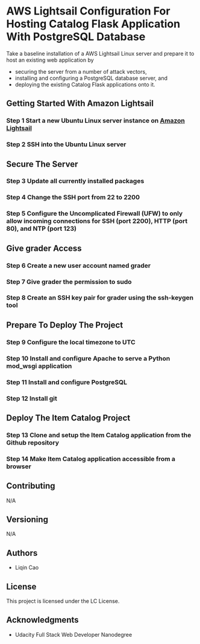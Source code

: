 # AWS Lightsail Configuration For Hosting Catalog Flask Application With PostgreSQL Database

Take a baseline installation of a AWS Lightsail Linux server and prepare it to host an existing web application by
* securing the server from a number of attack vectors,
* installing and configuring a PostgreSQL database server, and 
* deploying the existing Catalog Flask applications onto it.

## Getting Started With Amazon Lightsail
### Step 1 Start a new Ubuntu Linux server instance on [Amazon Lightsail](https://lightsail.aws.amazon.com)
### Step 2 SSH into the Ubuntu Linux server


## Secure The Server
### Step 3 Update all currently installed packages
### Step 4 Change the SSH port from 22 to 2200
### Step 5  Configure the Uncomplicated Firewall (UFW) to only allow incoming connections for SSH (port 2200), HTTP (port 80), and NTP (port 123)

## Give grader Access
### Step 6 Create a new user account named grader
### Step 7 Give grader the permission to sudo
### Step 8 Create an SSH key pair for grader using the ssh-keygen tool

## Prepare To Deploy The Project
### Step 9 Configure the local timezone to UTC
### Step 10 Install and configure Apache to serve a Python mod_wsgi application
### Step 11 Install and configure PostgreSQL
### Step 12 Install git

## Deploy The Item Catalog Project
### Step 13 Clone and setup the Item Catalog application from the Github repository
### Step 14 Make Item Catalog application accessible from a browser 

## Contributing

N/A

## Versioning

N/A

## Authors

* Liqin Cao

## License

This project is licensed under the LC License.

## Acknowledgments

* Udacity Full Stack Web Developer Nanodegree
